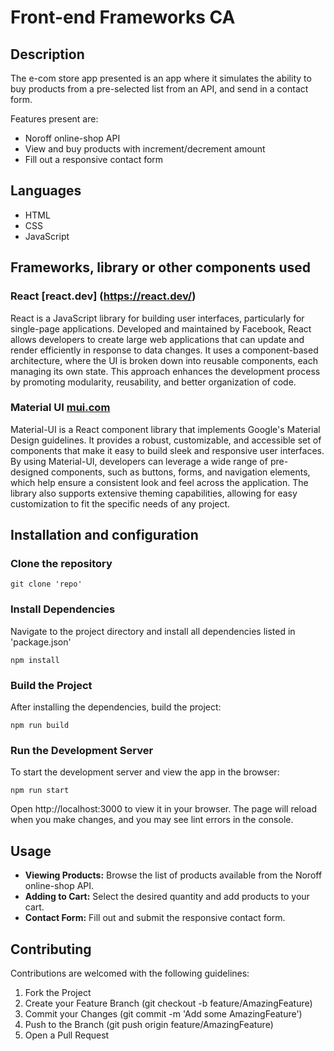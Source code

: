 # Front-end Frameworks CA

## Description

The e-com store app presented is an app where it simulates the ability to buy products from a pre-selected list from an API, and send in a contact form.

Features present are:

- Noroff online-shop API
- View and buy products with increment/decrement amount
- Fill out a responsive contact form

## Languages

- HTML
- CSS
- JavaScript

## Frameworks, library or other components used

### **React** [react.dev] (https://react.dev/)

React is a JavaScript library for building user interfaces, particularly for single-page applications. Developed and maintained by Facebook, React allows developers to create large web applications that can update and render efficiently in response to data changes. It uses a component-based architecture, where the UI is broken down into reusable components, each managing its own state. This approach enhances the development process by promoting modularity, reusability, and better organization of code.

### **Material UI** [mui.com](https://mui.com/)

Material-UI is a React component library that implements Google's Material Design guidelines. It provides a robust, customizable, and accessible set of components that make it easy to build sleek and responsive user interfaces. By using Material-UI, developers can leverage a wide range of pre-designed components, such as buttons, forms, and navigation elements, which help ensure a consistent look and feel across the application. The library also supports extensive theming capabilities, allowing for easy customization to fit the specific needs of any project.

## Installation and configuration

### Clone the repository

```
git clone 'repo'
```

### Install Dependencies

Navigate to the project directory and install all dependencies listed in 'package.json'

```
npm install
```

### Build the Project

After installing the dependencies, build the project:

```
npm run build
```

### Run the Development Server

To start the development server and view the app in the browser:

```
npm run start
```

Open http://localhost:3000 to view it in your browser. The page will reload when you make changes, and you may see lint errors in the console.

## Usage

- **Viewing Products:** Browse the list of products available from the Noroff online-shop API.
- **Adding to Cart:** Select the desired quantity and add products to your cart.
- **Contact Form:** Fill out and submit the responsive contact form.

## Contributing

Contributions are welcomed with the following guidelines:

1. Fork the Project
2. Create your Feature Branch (git checkout -b feature/AmazingFeature)
3. Commit your Changes (git commit -m 'Add some AmazingFeature')
4. Push to the Branch (git push origin feature/AmazingFeature)
5. Open a Pull Request
